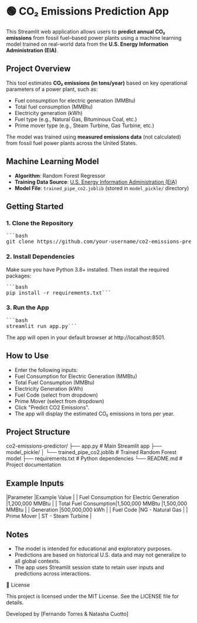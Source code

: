# 🟢 CO₂ Emissions Prediction App

This Streamlit web application allows users to **predict annual CO₂ emissions** from fossil fuel–based power plants using a machine learning model trained on real-world data from the **U.S. Energy Information Administration (EIA)**.

## Project Overview

This tool estimates **CO₂ emissions (in tons/year)** based on key operational parameters of a power plant, such as:

- Fuel consumption for electric generation (MMBtu)
- Total fuel consumption (MMBtu)
- Electricity generation (kWh)
- Fuel type (e.g., Natural Gas, Bituminous Coal, etc.)
- Prime mover type (e.g., Steam Turbine, Gas Turbine, etc.)

The model was trained using **measured emissions data** (not calculated) from fossil fuel power plants across the United States.

## Machine Learning Model

- **Algorithm**: Random Forest Regressor
- **Training Data Source**: [U.S. Energy Information Administration (EIA)](https://www.eia.gov/electricity/data)
- **Model File**: `trained_pipe_co2.joblib` (stored in `model_pickle/` directory)

## Getting Started

### 1. Clone the Repository

<pre>```bash
git clone https://github.com/your-username/co2-emissions-predictor.gitcd co2-emissions-predictor```</pre>

### 2. Install Dependencies
Make sure you have Python 3.8+ installed. Then install the required packages:

<pre>```bash
pip install -r requirements.txt```</pre>

### 3. Run the App
<pre>```bash
streamlit run app.py```</pre>

The app will open in your default browser at http://localhost:8501.


## How to Use
- Enter the following inputs:
- Fuel Consumption for Electric Generation (MMBtu)
- Total Fuel Consumption (MMBtu)
- Electricity Generation (kWh)
- Fuel Code (select from dropdown)
- Prime Mover (select from dropdown)
- Click "Predict CO2 Emissions".
- The app will display the estimated CO₂ emissions in tons per year.

## Project Structure

co2-emissions-predictor/
├── app.py                      # Main Streamlit app
├── model_pickle/
│   └── trained_pipe_co2.joblib # Trained Random Forest model
├── requirements.txt            # Python dependencies
└── README.md                   # Project documentation


## Example Inputs

|Parameter                                 |Example Value       | 
| Fuel Consumption for Electric Generation |1,200,000 MMBtu     | 
|  Total Fuel Consumption|1,500,000 MMBtu  |1,500,000 MMBtu     |
| Generation                               |500,000,000 kWh     | 
| Fuel Code                                |NG - Natural Gas    | 
| Prime Mover                              | ST - Steam Turbine | 


## Notes
- The model is intended for educational and exploratory purposes.
- Predictions are based on historical U.S. data and may not generalize to all global contexts.
- The app uses Streamlit session state to retain user inputs and predictions across interactions.

📄 License

This project is licensed under the MIT License. See the LICENSE file for details.


Developed by [Fernando Torres & Natasha Cuotto]


